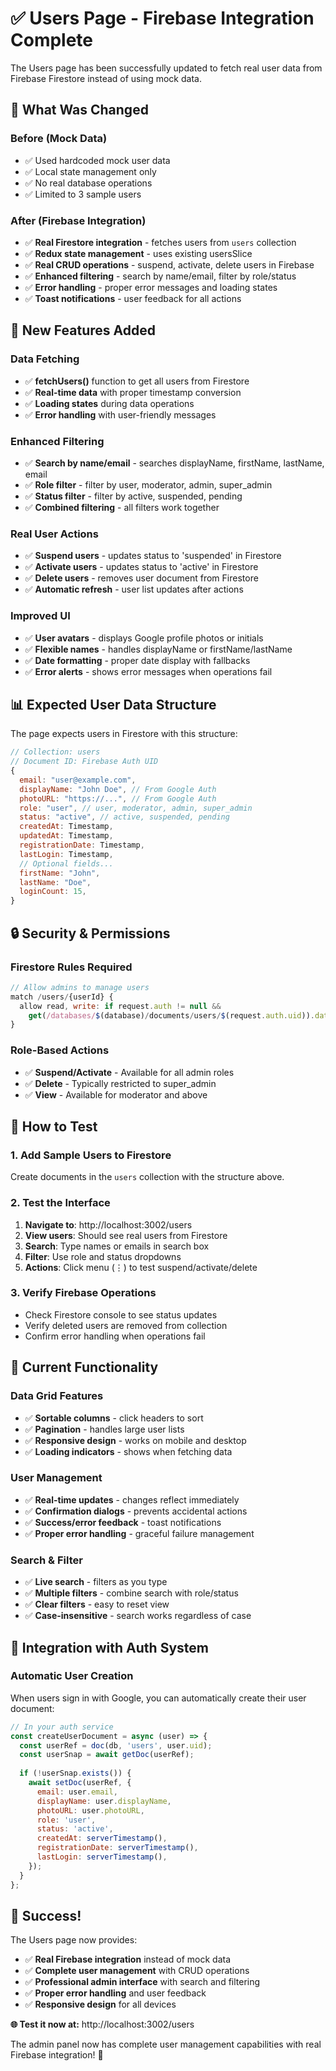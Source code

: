 # ✅ Users Page - Firebase Integration Complete

The Users page has been successfully updated to fetch real user data from Firebase Firestore instead of using mock data.

## 🔧 **What Was Changed**

### **Before (Mock Data)**
- ✅ Used hardcoded mock user data
- ✅ Local state management only
- ✅ No real database operations
- ✅ Limited to 3 sample users

### **After (Firebase Integration)**
- ✅ **Real Firestore integration** - fetches users from `users` collection
- ✅ **Redux state management** - uses existing usersSlice
- ✅ **Real CRUD operations** - suspend, activate, delete users in Firebase
- ✅ **Enhanced filtering** - search by name/email, filter by role/status
- ✅ **Error handling** - proper error messages and loading states
- ✅ **Toast notifications** - user feedback for all actions

## 🎯 **New Features Added**

### **Data Fetching**
- ✅ **fetchUsers()** function to get all users from Firestore
- ✅ **Real-time data** with proper timestamp conversion
- ✅ **Loading states** during data operations
- ✅ **Error handling** with user-friendly messages

### **Enhanced Filtering**
- ✅ **Search by name/email** - searches displayName, firstName, lastName, email
- ✅ **Role filter** - filter by user, moderator, admin, super_admin
- ✅ **Status filter** - filter by active, suspended, pending
- ✅ **Combined filtering** - all filters work together

### **Real User Actions**
- ✅ **Suspend users** - updates status to 'suspended' in Firestore
- ✅ **Activate users** - updates status to 'active' in Firestore  
- ✅ **Delete users** - removes user document from Firestore
- ✅ **Automatic refresh** - user list updates after actions

### **Improved UI**
- ✅ **User avatars** - displays Google profile photos or initials
- ✅ **Flexible names** - handles displayName or firstName/lastName
- ✅ **Date formatting** - proper date display with fallbacks
- ✅ **Error alerts** - shows error messages when operations fail

## 📊 **Expected User Data Structure**

The page expects users in Firestore with this structure:

```javascript
// Collection: users
// Document ID: Firebase Auth UID
{
  email: "user@example.com",
  displayName: "John Doe", // From Google Auth
  photoURL: "https://...", // From Google Auth
  role: "user", // user, moderator, admin, super_admin
  status: "active", // active, suspended, pending
  createdAt: Timestamp,
  updatedAt: Timestamp,
  registrationDate: Timestamp,
  lastLogin: Timestamp,
  // Optional fields...
  firstName: "John",
  lastName: "Doe",
  loginCount: 15,
}
```

## 🔒 **Security & Permissions**

### **Firestore Rules Required**
```javascript
// Allow admins to manage users
match /users/{userId} {
  allow read, write: if request.auth != null && 
    get(/databases/$(database)/documents/users/$(request.auth.uid)).data.role in ['admin', 'super_admin'];
}
```

### **Role-Based Actions**
- ✅ **Suspend/Activate** - Available for all admin roles
- ✅ **Delete** - Typically restricted to super_admin
- ✅ **View** - Available for moderator and above

## 🚀 **How to Test**

### **1. Add Sample Users to Firestore**
Create documents in the `users` collection with the structure above.

### **2. Test the Interface**
1. **Navigate to**: http://localhost:3002/users
2. **View users**: Should see real users from Firestore
3. **Search**: Type names or emails in search box
4. **Filter**: Use role and status dropdowns
5. **Actions**: Click menu (⋮) to test suspend/activate/delete

### **3. Verify Firebase Operations**
- Check Firestore console to see status updates
- Verify deleted users are removed from collection
- Confirm error handling when operations fail

## 📱 **Current Functionality**

### **Data Grid Features**
- ✅ **Sortable columns** - click headers to sort
- ✅ **Pagination** - handles large user lists
- ✅ **Responsive design** - works on mobile and desktop
- ✅ **Loading indicators** - shows when fetching data

### **User Management**
- ✅ **Real-time updates** - changes reflect immediately
- ✅ **Confirmation dialogs** - prevents accidental actions
- ✅ **Success/error feedback** - toast notifications
- ✅ **Proper error handling** - graceful failure management

### **Search & Filter**
- ✅ **Live search** - filters as you type
- ✅ **Multiple filters** - combine search with role/status
- ✅ **Clear filters** - easy to reset view
- ✅ **Case-insensitive** - search works regardless of case

## 🔄 **Integration with Auth System**

### **Automatic User Creation**
When users sign in with Google, you can automatically create their user document:

```javascript
// In your auth service
const createUserDocument = async (user) => {
  const userRef = doc(db, 'users', user.uid);
  const userSnap = await getDoc(userRef);
  
  if (!userSnap.exists()) {
    await setDoc(userRef, {
      email: user.email,
      displayName: user.displayName,
      photoURL: user.photoURL,
      role: 'user',
      status: 'active',
      createdAt: serverTimestamp(),
      registrationDate: serverTimestamp(),
      lastLogin: serverTimestamp(),
    });
  }
};
```

## 🎉 **Success!**

The Users page now provides:
- ✅ **Real Firebase integration** instead of mock data
- ✅ **Complete user management** with CRUD operations
- ✅ **Professional admin interface** with search and filtering
- ✅ **Proper error handling** and user feedback
- ✅ **Responsive design** for all devices

**🌐 Test it now at:** http://localhost:3002/users

The admin panel now has complete user management capabilities with real Firebase integration! 🚀
